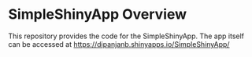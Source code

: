 # SimpleShinyApp Overview

This repository provides the code for the SimpleShinyApp. 
The app itself can be accessed at https://dipanjanb.shinyapps.io/SimpleShinyApp/
